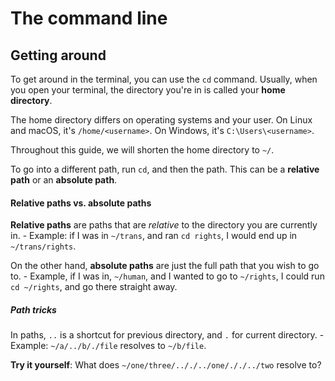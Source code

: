 # The command line

## Getting around

To get around in the terminal, you can use the `cd` command.
Usually, when you open your terminal, the directory you're in is called your **home directory**.

The home directory differs on operating systems and your user.
On Linux and macOS, it's `/home/<username>`. On Windows, it's `C:\Users\<username>`.

Throughout this guide, we will shorten the home directory to `~/`.

To go into a different path, run `cd`, and then the path.
This can be a **relative path** or an **absolute path**.

#### Relative paths vs. absolute paths

**Relative paths** are paths that are *relative* to the directory you are currently in.
    - Example: if I was in `~/trans`, and ran `cd rights`, I would end up in `~/trans/rights`.

On the other hand, **absolute paths** are just the full path that you wish to go to.
    - Example, if I was in, `~/human`, and I wanted to go to `~/rights`, I could run `cd ~/rights`, and go there straight away.

##### Path tricks

In paths, `..` is a shortcut for previous directory, and `.` for current directory.
    - Example: `~/a/../b/./file` resolves to `~/b/file`.

**Try it yourself**: What does `~/one/three/.././../one/././../two` resolve to?


